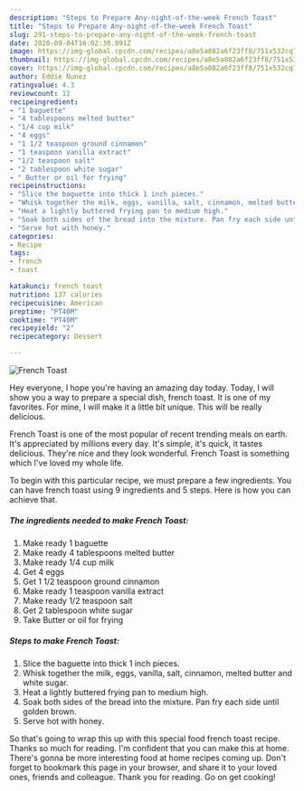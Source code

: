 ```yaml
---
description: "Steps to Prepare Any-night-of-the-week French Toast"
title: "Steps to Prepare Any-night-of-the-week French Toast"
slug: 291-steps-to-prepare-any-night-of-the-week-french-toast
date: 2020-09-04T16:02:30.891Z
image: https://img-global.cpcdn.com/recipes/a8e5a082a6f23ff8/751x532cq70/french-toast-recipe-main-photo.jpg
thumbnail: https://img-global.cpcdn.com/recipes/a8e5a082a6f23ff8/751x532cq70/french-toast-recipe-main-photo.jpg
cover: https://img-global.cpcdn.com/recipes/a8e5a082a6f23ff8/751x532cq70/french-toast-recipe-main-photo.jpg
author: Eddie Nunez
ratingvalue: 4.3
reviewcount: 12
recipeingredient:
- "1 baguette"
- "4 tablespoons melted butter"
- "1/4 cup milk"
- "4 eggs"
- "1 1/2 teaspoon ground cinnamon"
- "1 teaspoon vanilla extract"
- "1/2 teaspoon salt"
- "2 tablespoon white sugar"
- " Butter or oil for frying"
recipeinstructions:
- "Slice the baguette into thick 1 inch pieces."
- "Whisk together the milk, eggs, vanilla, salt, cinnamon, melted butter and white sugar."
- "Heat a lightly buttered frying pan to medium high."
- "Soak both sides of the bread into the mixture. Pan fry each side until golden brown."
- "Serve hot with honey."
categories:
- Recipe
tags:
- french
- toast

katakunci: french toast 
nutrition: 137 calories
recipecuisine: American
preptime: "PT40M"
cooktime: "PT40M"
recipeyield: "2"
recipecategory: Dessert

---
```



![French Toast](https://img-global.cpcdn.com/recipes/a8e5a082a6f23ff8/751x532cq70/french-toast-recipe-main-photo.jpg)

Hey everyone, I hope you're having an amazing day today. Today, I will show you a way to prepare a special dish, french toast. It is one of my favorites. For mine, I will make it a little bit unique. This will be really delicious.

French Toast is one of the most popular of recent trending meals on earth. It's appreciated by millions every day. It's simple, it's quick, it tastes delicious. They're nice and they look wonderful. French Toast is something which I've loved my whole life.




To begin with this particular recipe, we must prepare a few ingredients. You can have french toast using 9 ingredients and 5 steps. Here is how you can achieve that.

<!--inarticleads1-->

##### The ingredients needed to make French Toast:

1. Make ready 1 baguette
1. Make ready 4 tablespoons melted butter
1. Make ready 1/4 cup milk
1. Get 4 eggs
1. Get 1 1/2 teaspoon ground cinnamon
1. Make ready 1 teaspoon vanilla extract
1. Make ready 1/2 teaspoon salt
1. Get 2 tablespoon white sugar
1. Take  Butter or oil for frying




<!--inarticleads2-->

##### Steps to make French Toast:

1. Slice the baguette into thick 1 inch pieces.
1. Whisk together the milk, eggs, vanilla, salt, cinnamon, melted butter and white sugar.
1. Heat a lightly buttered frying pan to medium high.
1. Soak both sides of the bread into the mixture. Pan fry each side until golden brown.
1. Serve hot with honey.




So that's going to wrap this up with this special food french toast recipe. Thanks so much for reading. I'm confident that you can make this at home. There's gonna be more interesting food at home recipes coming up. Don't forget to bookmark this page in your browser, and share it to your loved ones, friends and colleague. Thank you for reading. Go on get cooking!
